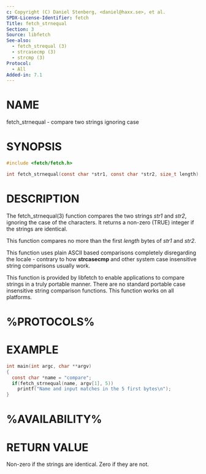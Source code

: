 ```yaml
---
c: Copyright (C) Daniel Stenberg, <daniel@haxx.se>, et al.
SPDX-License-Identifier: fetch
Title: fetch_strnequal
Section: 3
Source: libfetch
See-also:
  - fetch_strequal (3)
  - strcasecmp (3)
  - strcmp (3)
Protocol:
  - All
Added-in: 7.1
---
```


# NAME

fetch_strnequal - compare two strings ignoring case

# SYNOPSIS

~~~c
#include <fetch/fetch.h>

int fetch_strnequal(const char *str1, const char *str2, size_t length);
~~~

# DESCRIPTION

The fetch_strnequal(3) function compares the two strings *str1* and *str2*,
ignoring the case of the characters. It returns a non-zero (TRUE) integer if
the strings are identical.

This function compares no more than the first *length* bytes of *str1* and
*str2*.

This function uses plain ASCII based comparisons completely disregarding the
locale - contrary to how **strcasecmp** and other system case insensitive
string comparisons usually work.

This function is provided by libfetch to enable applications to compare strings
in a truly portable manner. There are no standard portable case insensitive
string comparison functions. This function works on all platforms.

# %PROTOCOLS%

# EXAMPLE

~~~c
int main(int argc, char **argv)
{
  const char *name = "compare";
  if(fetch_strnequal(name, argv[1], 5))
    printf("Name and input matches in the 5 first bytes\n");
}
~~~

# %AVAILABILITY%

# RETURN VALUE

Non-zero if the strings are identical. Zero if they are not.
